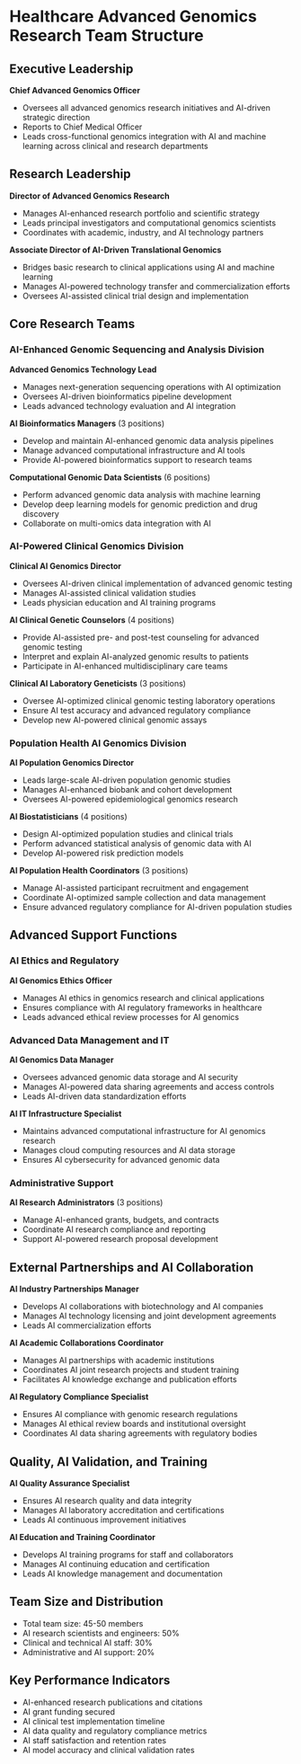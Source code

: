 # Healthcare Advanced Genomics Research Team Structure

## Executive Leadership
**Chief Advanced Genomics Officer**
- Oversees all advanced genomics research initiatives and AI-driven strategic direction
- Reports to Chief Medical Officer
- Leads cross-functional genomics integration with AI and machine learning across clinical and research departments

## Research Leadership
**Director of Advanced Genomics Research**
- Manages AI-enhanced research portfolio and scientific strategy
- Leads principal investigators and computational genomics scientists
- Coordinates with academic, industry, and AI technology partners

**Associate Director of AI-Driven Translational Genomics**
- Bridges basic research to clinical applications using AI and machine learning
- Manages AI-powered technology transfer and commercialization efforts
- Oversees AI-assisted clinical trial design and implementation

## Core Research Teams

### AI-Enhanced Genomic Sequencing and Analysis Division
**Advanced Genomics Technology Lead**
- Manages next-generation sequencing operations with AI optimization
- Oversees AI-driven bioinformatics pipeline development
- Leads advanced technology evaluation and AI integration

**AI Bioinformatics Managers** (3 positions)
- Develop and maintain AI-enhanced genomic data analysis pipelines
- Manage advanced computational infrastructure and AI tools
- Provide AI-powered bioinformatics support to research teams

**Computational Genomic Data Scientists** (6 positions)
- Perform advanced genomic data analysis with machine learning
- Develop deep learning models for genomic prediction and drug discovery
- Collaborate on multi-omics data integration with AI

### AI-Powered Clinical Genomics Division
**Clinical AI Genomics Director**
- Oversees AI-driven clinical implementation of advanced genomic testing
- Manages AI-assisted clinical validation studies
- Leads physician education and AI training programs

**AI Clinical Genetic Counselors** (4 positions)
- Provide AI-assisted pre- and post-test counseling for advanced genomic testing
- Interpret and explain AI-analyzed genomic results to patients
- Participate in AI-enhanced multidisciplinary care teams

**Clinical AI Laboratory Geneticists** (3 positions)
- Oversee AI-optimized clinical genomic testing laboratory operations
- Ensure AI test accuracy and advanced regulatory compliance
- Develop new AI-powered clinical genomic assays

### Population Health AI Genomics Division
**AI Population Genomics Director**
- Leads large-scale AI-driven population genomic studies
- Manages AI-enhanced biobank and cohort development
- Oversees AI-powered epidemiological genomics research

**AI Biostatisticians** (4 positions)
- Design AI-optimized population studies and clinical trials
- Perform advanced statistical analysis of genomic data with AI
- Develop AI-powered risk prediction models

**AI Population Health Coordinators** (3 positions)
- Manage AI-assisted participant recruitment and engagement
- Coordinate AI-optimized sample collection and data management
- Ensure advanced regulatory compliance for AI-driven population studies

## Advanced Support Functions

### AI Ethics and Regulatory
**AI Genomics Ethics Officer**
- Manages AI ethics in genomics research and clinical applications
- Ensures compliance with AI regulatory frameworks in healthcare
- Leads advanced ethical review processes for AI genomics

### Advanced Data Management and IT
**AI Genomics Data Manager**
- Oversees advanced genomic data storage and AI security
- Manages AI-powered data sharing agreements and access controls
- Leads AI-driven data standardization efforts

**AI IT Infrastructure Specialist**
- Maintains advanced computational infrastructure for AI genomics research
- Manages cloud computing resources and AI data storage
- Ensures AI cybersecurity for advanced genomic data

### Administrative Support
**AI Research Administrators** (3 positions)
- Manage AI-enhanced grants, budgets, and contracts
- Coordinate AI research compliance and reporting
- Support AI-powered research proposal development

## External Partnerships and AI Collaboration
**AI Industry Partnerships Manager**
- Develops AI collaborations with biotechnology and AI companies
- Manages AI technology licensing and joint development agreements
- Leads AI commercialization efforts

**AI Academic Collaborations Coordinator**
- Manages AI partnerships with academic institutions
- Coordinates AI joint research projects and student training
- Facilitates AI knowledge exchange and publication efforts

**AI Regulatory Compliance Specialist**
- Ensures AI compliance with genomic research regulations
- Manages AI ethical review boards and institutional oversight
- Coordinates AI data sharing agreements with regulatory bodies

## Quality, AI Validation, and Training
**AI Quality Assurance Specialist**
- Ensures AI research quality and data integrity
- Manages AI laboratory accreditation and certifications
- Leads AI continuous improvement initiatives

**AI Education and Training Coordinator**
- Develops AI training programs for staff and collaborators
- Manages AI continuing education and certification
- Leads AI knowledge management and documentation

## Team Size and Distribution
- Total team size: 45-50 members
- AI research scientists and engineers: 50%
- Clinical and technical AI staff: 30%
- Administrative and AI support: 20%

## Key Performance Indicators
- AI-enhanced research publications and citations
- AI grant funding secured
- AI clinical test implementation timeline
- AI data quality and regulatory compliance metrics
- AI staff satisfaction and retention rates
- AI model accuracy and clinical validation rates
